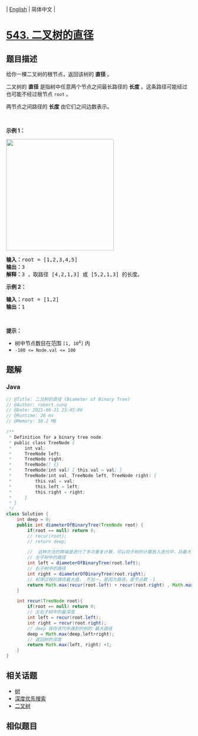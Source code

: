 
| [English](README_EN.md) | 简体中文 |

# [543. 二叉树的直径](https://leetcode.cn//problems/diameter-of-binary-tree/)

## 题目描述

<p>给你一棵二叉树的根节点，返回该树的 <strong>直径</strong> 。</p>

<p>二叉树的 <strong>直径</strong> 是指树中任意两个节点之间最长路径的 <strong>长度</strong> 。这条路径可能经过也可能不经过根节点 <code>root</code> 。</p>

<p>两节点之间路径的 <strong>长度</strong> 由它们之间边数表示。</p>

<p>&nbsp;</p>

<p><strong class="example">示例 1：</strong></p>
<img alt="" src="https://assets.leetcode.com/uploads/2021/03/06/diamtree.jpg" style="width: 292px; height: 302px;" />
<pre>
<strong>输入：</strong>root = [1,2,3,4,5]
<strong>输出：</strong>3
<strong>解释：</strong>3 ，取路径 [4,2,1,3] 或 [5,2,1,3] 的长度。
</pre>

<p><strong class="example">示例 2：</strong></p>

<pre>
<strong>输入：</strong>root = [1,2]
<strong>输出：</strong>1
</pre>

<p>&nbsp;</p>

<p><strong>提示：</strong></p>

<ul>
	<li>树中节点数目在范围 <code>[1, 10<sup>4</sup>]</code> 内</li>
	<li><code>-100 &lt;= Node.val &lt;= 100</code></li>
</ul>


## 题解


### Java

```Java
// @Title: 二叉树的直径 (Diameter of Binary Tree)
// @Author: robert.sunq
// @Date: 2021-06-21 23:45:06
// @Runtime: 26 ms
// @Memory: 38.2 MB

/**
 * Definition for a binary tree node.
 * public class TreeNode {
 *     int val;
 *     TreeNode left;
 *     TreeNode right;
 *     TreeNode() {}
 *     TreeNode(int val) { this.val = val; }
 *     TreeNode(int val, TreeNode left, TreeNode right) {
 *         this.val = val;
 *         this.left = left;
 *         this.right = right;
 *     }
 * }
 */
class Solution {
    int deep = 0;
    public int diameterOfBinaryTree(TreeNode root) {
        if(root == null) return 0;
        // recur(root);
        // return deep;

        //  这种方法的弊端是进行了多次重复计算，可以将子树的计算放入迭代中，将最大值设置为类变量即可
        // 左子树中的路径
        int left = diameterOfBinaryTree(root.left);
        // 右子树中的路径
        int right = diameterOfBinaryTree(root.right);
        // 和穿过根的路径最大值， 不加一，是因为路径，是节点数 -1
        return Math.max(recur(root.left) + recur(root.right) , Math.max(left,right)) ;
    }

    int recur(TreeNode root){
        if(root == null) return 0;
        // 左右子树中的最深度
        int left = recur(root.left);
        int right = recur(root.right);
        // deep 保存迭代中遇到的树的 最大路径
        deep = Math.max(deep,left+right);
        // 返回树的深度
        return Math.max(left, right) +1;
    }
}
```



## 相关话题

- [树](https://leetcode.cn//tag/tree)
- [深度优先搜索](https://leetcode.cn//tag/depth-first-search)
- [二叉树](https://leetcode.cn//tag/binary-tree)

## 相似题目



